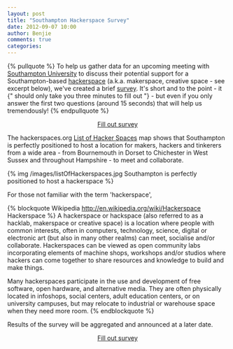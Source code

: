 ```yaml
---
layout: post
title: "Southampton Hackerspace Survey"
date: 2012-09-07 10:00
author: Benjie
comments: true
categories: 
---
```


{% pullquote %}
To help us gather data for an upcoming meeting with 
[Southampton University][] to discuss their potential 
support for a Southampton-based [hackerspace][] (a.k.a. makerspace,
creative space - see excerpt below), we've created a brief [survey][].  It's short and to the point - it
{" should only take you three minutes to fill out "} - 
but even if you only answer the first two questions (around 15 seconds)
that will help us tremendously!
{% endpullquote %}

<p style="text-align:center"><a href="https://docs.google.com/a/southackton.org.uk/spreadsheet/viewform?formkey=dDNqNFNCNE9jZllBZmpaY2xwZ2NHQnc6MQ" title="2012 SoutHACKton Survey" class="punch">Fill out survey</a></p>

The hackerspaces.org [List of Hacker Spaces][hackerspaces/listof]
map shows that Southampton is perfectly positioned to host a location
for makers, hackers and tinkerers from a wide area - from Bournemouth in Dorset to Chichester in West
Sussex and throughout Hampshire - to meet and collaborate.

{% img /images/listOfHackerspaces.jpg Southampton is perfectly positioned to host a hackerspace %}

For those not familiar with the term 'hackerspace',
<!-- more -->

{% blockquote Wikipedia http://en.wikipedia.org/wiki/Hackerspace Hackerspace %}
A hackerspace or hackspace (also referred to as a hacklab, makerspace or creative space) is a location where people with common interests, often in computers, technology, science, digital or electronic art (but also in many other realms) can meet, socialise and/or collaborate. Hackerspaces can be viewed as open community labs incorporating elements of machine shops, workshops and/or studios where hackers can come together to share resources and knowledge to build and make things.

Many hackerspaces participate in the use and development of free software, open hardware, and alternative media. They are often physically located in infoshops, social centers, adult education centers, or on university campuses, but may relocate to industrial or warehouse space when they need more room.
{% endblockquote %}

Results of the survey will be aggregated and announced at a later date.

<p style="text-align:center"><a href="https://docs.google.com/a/southackton.org.uk/spreadsheet/viewform?formkey=dDNqNFNCNE9jZllBZmpaY2xwZ2NHQnc6MQ" title="2012 SoutHACKton Survey" class="punch">Fill out survey</a></p>


[Southampton University]: http://www.southampton.ac.uk/
[hackerspace]: http://en.wikipedia.org/wiki/Hackerspace "a location where people with common interests, often in computers, technology, science, digital or electronic art (but also in many other realms) can meet, socialise and/or collaborate"
[survey]: https://docs.google.com/a/southackton.org.uk/spreadsheet/viewform?formkey=dDNqNFNCNE9jZllBZmpaY2xwZ2NHQnc6MQ "2012 SoutHACKton Survey"
[hackerspaces/listof]: http://hackerspaces.org/wiki/List_of_Hacker_Spaces
[hsImg]: /images/listOfHackerspaces.jpg
